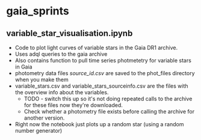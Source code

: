 # gaia_sprints

## variable_star_visualisation.ipynb

* Code to plot light curves of variable stars in the Gaia DR1 archive.
* Uses adql queries to the gaia archive 
* Also contains function to pull time series photmetetry for variable stars in Gaia 
* photometry data files *source_id.csv* are saved to the phot_files directory when you make them
* variable_stars.csv and variable_stars_sourceinfo.csv are the files with the overview info about the variables.
  - TODO - switch this up so it's not doing repeated calls to the archive for these files now they're downloaded. 
  - Check whether a photometry file exists before calling the archive for another version.
* Right now the notebook just plots up a random star (using a random number generator)

